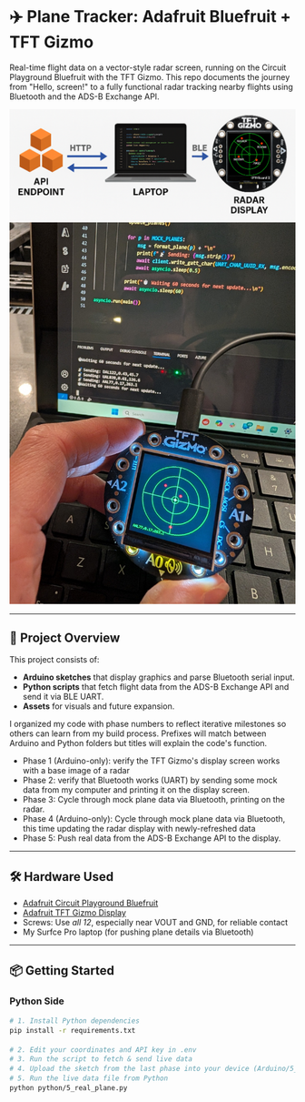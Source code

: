 # ✈️ Plane Tracker: Adafruit Bluefruit + TFT Gizmo

Real-time flight data on a vector-style radar screen, running on the Circuit Playground Bluefruit with the TFT Gizmo. This repo documents the journey from "Hello, screen!" to a fully functional radar tracking nearby flights using Bluetooth and the ADS-B Exchange API.

![demo image](assets/layout.png)
![demo image](assets/demo.jpg)

---

## 🧩 Project Overview

This project consists of:

- **Arduino sketches** that display graphics and parse Bluetooth serial input.
- **Python scripts** that fetch flight data from the ADS-B Exchange API and send it via BLE UART.
- **Assets** for visuals and future expansion.

I organized my code with phase numbers to reflect iterative milestones so others can learn from my build process. Prefixes will match between Arduino and Python folders but titles will explain the code's function.
- Phase 1 (Arduino-only): verify the TFT Gizmo's display screen works with a base image of a radar
- Phase 2: verify that Bluetooth works (UART) by sending some mock data from my computer and printing it on the display screen.
- Phase 3: Cycle through mock plane data via Bluetooth, printing on the radar.
- Phase 4 (Arduino-only): Cycle through mock plane data via Bluetooth, this time updating the radar display with newly-refreshed data
- Phase 5: Push real data from the ADS-B Exchange API to the display.  

---

## 🛠️ Hardware Used

- [Adafruit Circuit Playground Bluefruit](https://www.adafruit.com/product/4333)
- [Adafruit TFT Gizmo Display](https://www.adafruit.com/product/4367)
- Screws: Use *all 12*, especially near VOUT and GND, for reliable contact
- My Surfce Pro laptop (for pushing plane details via Bluetooth)

---

## 📦 Getting Started

### Python Side

```bash
# 1. Install Python dependencies
pip install -r requirements.txt

# 2. Edit your coordinates and API key in .env
# 3. Run the script to fetch & send live data
# 4. Upload the sketch from the last phase into your device (Arduino/5_real_plane.ino)
# 5. Run the live data file from Python
python python/5_real_plane.py
